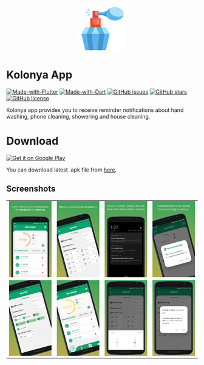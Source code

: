 <p align="center"><img height="125px" width="125px" src="assets/img/app_icon.png" alt="Kolonya"/></p>

# Kolonya App
[![Made-with-Flutter](https://img.shields.io/badge/Made%20with-Flutter-5fc9f8.svg)](https://flutter.dev/)
[![Made-with-Dart](https://img.shields.io/badge/Made%20with-Dart-13589c.svg)](https://dart.dev/)
[![GitHub issues](https://img.shields.io/github/issues/emreyh/kolonya)](https://github.com/emreyh/kolonya/issues)
[![GitHub stars](https://img.shields.io/github/stars/emreyh/kolonya)](https://github.com/emreyh/kolonya/stargazers)
[![GitHub license](https://img.shields.io/github/license/emreyh/kolonya)](https://github.com/emreyh/kolonya/blob/master/LICENSE)

Kolonya app provides you to receive reminder notifications about hand washing, phone cleaning, showering and house cleaning. 

# Download 

<a href='https://play.google.com/store/apps/details?id=com.emreyh.cologne&pcampaignid=pcampaignidMKT-Other-global-all-co-prtnr-py-PartBadge-Mar2515-1'><img alt='Get it on Google Play' src='https://play.google.com/intl/en_us/badges/static/images/badges/en_badge_web_generic.png'/></a>

You can download latest .apk file from [here](https://github.com/emreyh/kolonya/releases).

## Screenshots
<table>
    <tr>
        <td><img src="screenshot/1.png" width="300"></td>
        <td><img src="screenshot/2.png" width="300"></td>
        <td><img src="screenshot/3.png" width="300"></td>
        <td><img src="screenshot/4.png" width="300"></td>
    </tr>
      <tr>
        <td><img src="screenshot/5.png" width="300"></td>
        <td><img src="screenshot/6.png" width="300"></td>
        <td><img src="screenshot/7.png" width="300"></td>
        <td><img src="screenshot/8.png" width="300"></td>
    </tr>
</table>
